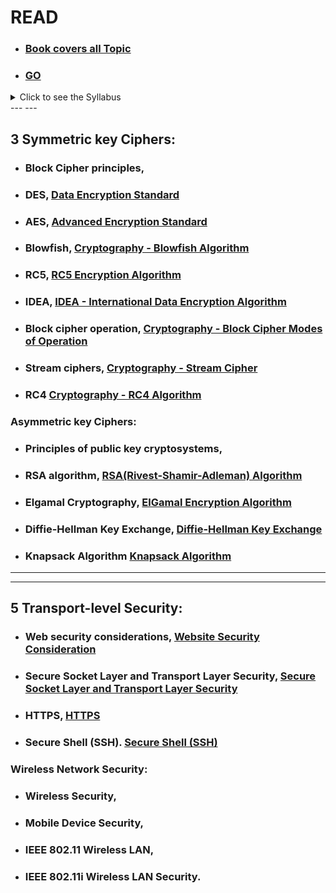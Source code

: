 # READ
- ### [Book covers all Topic](https://www.cse.iitk.ac.in/users/nitin/courses/WS2010-ref1.pdf)
- ### [GO](https://www.iare.ac.in/sites/default/files/lecture_notes/IARE_IS_LECTURE_NOTES_0.pdf)


<details>
 <summary>Click to see the Syllabus</summary>
 
---
---
![image](https://github.com/user-attachments/assets/24680a34-928f-46a5-8b8b-1e9ebd86087a)
 
 
</details>
---
---

## 3 Symmetric key Ciphers:
- ### Block Cipher principles,
- ### DES, [Data Encryption Standard](https://www.tutorialspoint.com/cryptography/data_encryption_standard.htm)
- ### AES, [Advanced Encryption Standard](https://www.tutorialspoint.com/cryptography/advanced_encryption_standard.htm)
- ### Blowfish, [Cryptography - Blowfish Algorithm](https://www.tutorialspoint.com/cryptography/cryptography_blowfish_algorithm.htm)
- ### RC5, [RC5 Encryption Algorithm](https://www.geeksforgeeks.org/rc5-encryption-algorithm/)
- ### IDEA, [IDEA - International Data Encryption Algorithm](https://www.tutorialspoint.com/cryptography/idea_algorithm.htm)
- ### Block cipher operation, [Cryptography - Block Cipher Modes of Operation](https://www.tutorialspoint.com/cryptography/block_cipher_modes_of_operation.htm)
- ### Stream ciphers, [Cryptography - Stream Cipher](https://www.tutorialspoint.com/cryptography/cryptography_stream_cipher.htm)
- ### RC4  [Cryptography - RC4 Algorithm](https://www.tutorialspoint.com/cryptography/cryptography_rc4_algorithm.htm)


### Asymmetric key Ciphers:  
- ### Principles of public key cryptosystems, []()
- ### RSA algorithm, [RSA(Rivest-Shamir-Adleman) Algorithm](https://www.javatpoint.com/rsa-encryption-algorithm)
- ### Elgamal Cryptography, [ElGamal Encryption Algorithm](https://www.geeksforgeeks.org/elgamal-encryption-algorithm/)
- ### Diffie-Hellman Key Exchange, [Diffie-Hellman Key Exchange](https://www.tutorialspoint.com/the-diffie-hellman-key-exchange)
- ###  Knapsack Algorithm  [Knapsack Algorithm](https://www.tutorialspoint.com/knapsack-encryption-algorithm-in-cryptography)

---
---

## 5 Transport-level Security:  
- ### Web security considerations,  [Website Security Consideration](https://www.tutorialspoint.com/internet_technologies/website_security.htm)
- ### Secure Socket Layer and Transport Layer Security,     [Secure Socket Layer and Transport Layer Security](https://www.geeksforgeeks.org/difference-between-secure-socket-layer-ssl-and-transport-layer-security-tls/)
- ### HTTPS,     [HTTPS](https://www.geeksforgeeks.org/explain-working-of-https/)
- ### Secure Shell (SSH).    [Secure Shell (SSH)](https://www.tutorialspoint.com/cryptography/cryptography_ssh_protocol.htm)

### Wireless Network Security:  
- ### Wireless Security,     []()
- ### Mobile Device Security,   []()
- ###  IEEE 802.11 Wireless LAN,    []()
- ### IEEE 802.11i Wireless LAN Security.     []()






 
